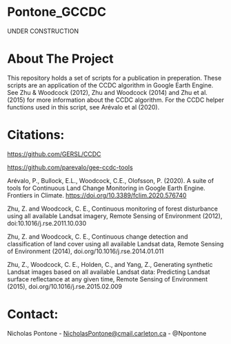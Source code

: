 # Pontone_GCCDC

UNDER CONSTRUCTION

# About The Project
This repository holds a set of scripts for a publication in preperation. These scripts are an application of the CCDC algorithm in Google Earth Engine. See Zhu & Woodcock (2012), Zhu and Woodcock (2014) and Zhu et al. (2015) for more information about the CCDC algorithm. For the CCDC helper functions used in this script, see Arévalo et al (2020).

# Citations:

https://github.com/GERSL/CCDC

https://github.com/parevalo/gee-ccdc-tools

Arévalo, P., Bullock, E.L., Woodcock, C.E., Olofsson, P. (2020). A suite of tools for Continuous Land Change Monitoring in Google Earth Engine. Frontiers in Climate. https://doi.org/10.3389/fclim.2020.576740

Zhu, Z. and Woodcock, C. E., Continuous monitoring of forest disturbance using all available Landsat imagery, Remote Sensing of Environment (2012), doi:10.1016/j.rse.2011.10.030

Zhu, Z. and Woodcock, C. E., Continuous change detection and classification of land cover using all available Landsat data, Remote Sensing of Environment (2014), doi.org/10.1016/j.rse.2014.01.011

Zhu, Z., Woodcock, C. E., Holden, C., and Yang, Z., Generating synthetic Landsat images based on all available Landsat data: Predicting Landsat surface reflectance at any given time, Remote Sensing of Environment (2015), doi.org/10.1016/j.rse.2015.02.009


# Contact:

Nicholas Pontone - NicholasPontone@cmail.carleton.ca - @Npontone

